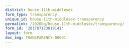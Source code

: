 ```yaml
---
district: house-11th-middlesex
form_type: transparency
unique_id: house-11th-middlesex-transparency
permalink: /2020bq/house-11th-middlesex/transparency/
form_id: '201707123019141'
layout: form
doc_img: TRANSPARENCY-00001
---
```

